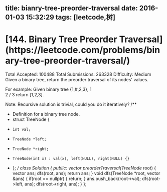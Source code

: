 title: bianry-tree-preorder-traversal
date: 2016-01-03 15:32:29
tags: [leetcode,树]
---

<h1>[144. Binary Tree Preorder Traversal](https://leetcode.com/problems/binary-tree-preorder-traversal/)</h1>
<!-- more -->
Total Accepted: 100488 Total Submissions: 263328 Difficulty: Medium
Given a binary tree, return the preorder traversal of its nodes' values.

For example:
Given binary tree {1,#,2,3},
   1
    \
     2
    /
   3
return [1,2,3].

Note: Recursive solution is trivial, could you do it iteratively?
/**
 * Definition for a binary tree node.
 * struct TreeNode {
 *     int val;
 *     TreeNode *left;
 *     TreeNode *right;
 *     TreeNode(int x) : val(x), left(NULL), right(NULL) {}
 * };
 */
class Solution {
public:
    vector<int> preorderTraversal(TreeNode* root) {
        vector<int> ans;
        dfs(root, ans);
        return ans;
    }
    void dfs(TreeNode *root, vector<int> &ans) {
        if(root == nullptr) {
            return;
        }
        ans.push_back(root->val);
        dfs(root->left, ans);
        dfs(root->right, ans);
    }
};

